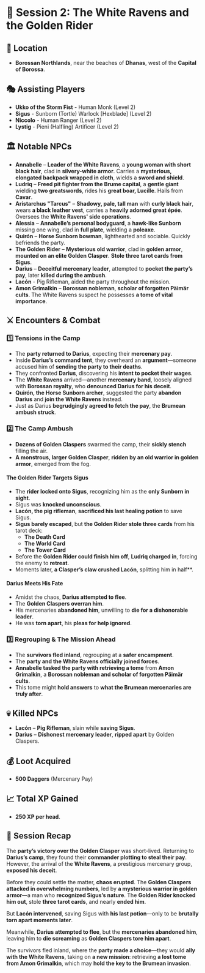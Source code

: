 # 📜 Session 2: The White Ravens and the Golden Rider

## 📍 **Location**
- **Borossan Northlands**, near the beaches of **Dhanas**, west of the **Capital of Borossa**.

## 🎭 **Assisting Players**
- **Ukko of the Storm Fist** - Human Monk (Level 2)
- **Sigus** - Sunborn (Tortle) Warlock [Hexblade] (Level 2)
- **Niccolo** - Human Ranger (Level 2)
- **Lystig** - Pieni (Halfling) Artificer (Level 2)

## 🏛 **Notable NPCs**
- **Annabelle** – **Leader of the White Ravens**, a **young woman with short black hair**, clad in **silvery-white armor**. Carries a **mysterious, elongated backpack wrapped in cloth**, wields a **sword and shield**.
- **Ludriq** – **Freed pit fighter from the Brume capital**, a **gentle giant** wielding **two greatswords**, rides his **great boar, Lucille**. Hails from **Cavar**.
- **Aristarchus "Tarcus"** – **Shadowy, pale, tall man** with **curly black hair**, wears **a black leather vest**, carries a **heavily adorned great épée**. Oversees the **White Ravens' side operations**.
- **Alessia** – **Annabelle’s personal bodyguard**, a **hawk-like Sunborn** missing one wing, clad in **full plate**, wielding a **poleaxe**.
- **Quirón** – **Horse Sunborn bowman**, lighthearted and sociable. Quickly befriends the party.
- **The Golden Rider** – **Mysterious old warrior**, clad in **golden armor**, **mounted on an elite Golden Clasper**. **Stole three tarot cards from Sigus**.
- **Darius** – **Deceitful mercenary leader**, attempted to **pocket the party’s pay**, later **killed during the ambush**.
- **Lacón** - Pig Rifleman, aided the party throughout the mission.
- **Amon Grimalkin** – **Borossan nobleman**, **scholar of forgotten Päimär cults**. The White Ravens suspect he possesses **a tome of vital importance**.

## ⚔ **Encounters & Combat**
### **1️⃣ Tensions in the Camp**
- The **party returned to Darius**, expecting their **mercenary pay**.
- Inside **Darius’s command tent**, they overheard an **argument**—someone accused him of **sending the party to their deaths**.
- They confronted **Darius**, discovering his **intent to pocket their wages**.
- The **White Ravens** arrived—another **mercenary band**, loosely aligned with **Borossan royalty**, who **denounced Darius for his deceit**.
- **Quirón, the Horse Sunborn archer**, suggested the party **abandon Darius** and **join the White Ravens** instead.
- Just as Darius **begrudgingly agreed to fetch the pay**, the **Brumean ambush struck**.

### **2️⃣ The Camp Ambush**
- **Dozens of Golden Claspers** swarmed the camp, their **sickly stench** filling the air.
- **A monstrous, larger Golden Clasper**, **ridden by an old warrior in golden armor**, emerged from the fog.

#### **The Golden Rider Targets Sigus**
- The **rider locked onto Sigus**, recognizing him as the **only Sunborn in sight**.
- Sigus was **knocked unconscious**.
- **Lacón, the pig rifleman**, **sacrificed his last healing potion** to save Sigus.
- **Sigus barely escaped**, but **the Golden Rider stole three cards** from his tarot deck:
  - **The Death Card**
  - **The World Card**
  - **The Tower Card**
- Before the **Golden Rider could finish him off**, **Ludriq charged in**, forcing the enemy to **retreat**.
- Moments later, **a Clasper’s claw crushed Lacón**, splitting him in half**.


#### **Darius Meets His Fate**
- Amidst the chaos, **Darius attempted to flee**.
- The **Golden Claspers overran him**.
- His mercenaries **abandoned him**, unwilling to **die for a dishonorable leader**.
- He was **torn apart**, his **pleas for help ignored**.

### **3️⃣ Regrouping & The Mission Ahead**
- The **survivors fled inland**, regrouping at a **safer encampment**.
- The **party and the White Ravens officially joined forces**.
- **Annabelle tasked the party with retrieving a tome** from **Amon Grimalkin**, a **Borossan nobleman and scholar of forgotten Päimär cults**.
- This tome might **hold answers** to **what the Brumean mercenaries are truly after**.

## 💀 **Killed NPCs**
- **Lacón** – **Pig Rifleman**, slain while **saving Sigus**.
- **Darius** – **Dishonest mercenary leader**, **ripped apart** by Golden Claspers.

## 💰 **Loot Acquired**
- **500 Daggers** (Mercenary Pay)  

## 📈 **Total XP Gained**
- **250 XP per head**.

## 📖 **Session Recap**
The **party’s victory over the Golden Clasper** was short-lived. Returning to **Darius’s camp**, they found their **commander plotting to steal their pay**. However, the arrival of the **White Ravens**, a prestigious mercenary group, **exposed his deceit**.

Before they could settle the matter, **chaos erupted**. The **Golden Claspers attacked in overwhelming numbers**, led by **a mysterious warrior in golden armor**—a man who **recognized Sigus’s nature**. The **Golden Rider knocked him out**, stole **three tarot cards**, and nearly **ended him**.

But **Lacón intervened**, saving Sigus with **his last potion**—only to be **brutally torn apart moments later**.

Meanwhile, **Darius attempted to flee**, but the **mercenaries abandoned him**, leaving him to **die screaming** as **Golden Claspers tore him apart**.

The survivors fled inland, where the **party made a choice**—they would **ally with the White Ravens**, taking on **a new mission**: retrieving **a lost tome from Amon Grimalkin**, which may **hold the key to the Brumean invasion**.
